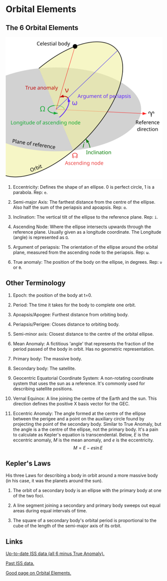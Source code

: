 # Orbital Elements

## The 6 Orbital Elements

![](./Images/git/Orbit1.svg)

1. Eccentricity: Defines the shape of an ellipse. 0 is perfect circle, 1 is a parabola. Rep: `e`.

2. Semi-major Axis: The farthest distance from the centre of the ellipse. Also half the sum of the periapsis and apoapsis. Rep: `α`.

3. Inclination: The vertical tilt of the ellipse to the reference plane. Rep: `i`.

4. Ascending Node: Where the ellipse intersects upwards through the reference plane. Usually given as a longitude coordinate. The Longitude (angle) is represented as `Ω`.

5. Argument of periapsis: The orientation of the ellipse around the orbital plane, measured from the ascending node to the periapsis. Rep: `ω`.

6. True anomaly: The position of the body on the ellipse, in degrees. Rep: `ν` or `θ`.

## Other Terminology
1. Epoch: the position of the body at t=0.

2. Period: The time it takes for the body to complete one orbit.
3. Apoapsis/Apogee: Furthest distance from orbiting body.

4. Periapsis/Perigee: Closes distance to orbiting body.

6. Semi-minor axis: Closest distance to the centre of the orbital ellipse.

7. Mean Anomaly: A fictitious 'angle' that represents the fraction of the period passed of the body in orbit. Has no geometric representation.

8. Primary body: The massive body.

9. Secondary body: The satellite.

10. Geocentric Equatorial Coordinate System: A non-rotating coordinate system that uses the sun as a reference. It's commonly used for describing satellite positions.

11. Vernal Equinox: A line joining the centre of the Earth and the sun. This direction defines the positive X basis vector for the GEC.

12. Eccentric Anomaly: The angle formed at the centre of the ellipse between the perigee and a point on the auxiliary circle found by projecting the point of the secondary body. Similar to True Anomaly, but the angle is a the centre of the ellipse, not the primary body. It's a pain to calculate as Kepler's equation is transcendental. Below, $E$ is the eccentric anomaly, $M$ is the mean anomaly, and $e$ is the eccentricity.  
$$ M = E - e\sin{E}$$


## Kepler's Laws
His three Laws for describing a body in orbit around a more massive body (in his case, it was the planets around the sun).

1. The orbit of a secondary body is an ellipse with the primary body at one of the two foci.

2. A line segment joining a secondary and primary body sweeps out equal areas during equal intervals of time.

3. The square of a secondary body's orbital period is proportional to the cube of the length of the semi-major axis of its orbit.

## Links
[Up-to-date ISS data (all 6 minus True Anomaly).](https://www.heavens-above.com/orbit.aspx?satid=25544)  

[Past ISS data.](https://in-the-sky.org/spacecraft_elements.php?id=25544)

[Good page on Orbital Elements.](https://www.astronomicalreturns.com/p/section-43-six-orbital-elements.html)
